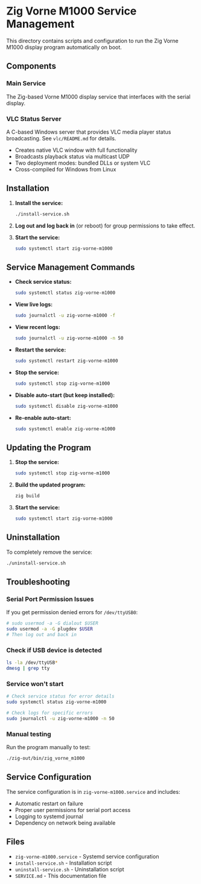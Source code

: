 # Zig Vorne M1000 Service Management

This directory contains scripts and configuration to run the Zig Vorne M1000 display program automatically on boot.

## Components

### Main Service

The Zig-based Vorne M1000 display service that interfaces with the serial display.

### VLC Status Server

A C-based Windows server that provides VLC media player status broadcasting. See `vlc/README.md` for details.

- Creates native VLC window with full functionality
- Broadcasts playback status via multicast UDP
- Two deployment modes: bundled DLLs or system VLC
- Cross-compiled for Windows from Linux

## Installation

1. **Install the service:**

   ```bash
   ./install-service.sh
   ```

2. **Log out and log back in** (or reboot) for group permissions to take effect.

3. **Start the service:**

   ```bash
   sudo systemctl start zig-vorne-m1000
   ```

## Service Management Commands

- **Check service status:**

  ```bash
  sudo systemctl status zig-vorne-m1000
  ```

- **View live logs:**

  ```bash
  sudo journalctl -u zig-vorne-m1000 -f
  ```

- **View recent logs:**

  ```bash
  sudo journalctl -u zig-vorne-m1000 -n 50
  ```

- **Restart the service:**

  ```bash
  sudo systemctl restart zig-vorne-m1000
  ```

- **Stop the service:**

  ```bash
  sudo systemctl stop zig-vorne-m1000
  ```

- **Disable auto-start (but keep installed):**

  ```bash
  sudo systemctl disable zig-vorne-m1000
  ```

- **Re-enable auto-start:**

  ```bash
  sudo systemctl enable zig-vorne-m1000
  ```

## Updating the Program

1. **Stop the service:**

   ```bash
   sudo systemctl stop zig-vorne-m1000
   ```

2. **Build the updated program:**

   ```bash
   zig build
   ```

3. **Start the service:**

   ```bash
   sudo systemctl start zig-vorne-m1000
   ```

## Uninstallation

To completely remove the service:

```bash
./uninstall-service.sh
```

## Troubleshooting

### Serial Port Permission Issues

If you get permission denied errors for `/dev/ttyUSB0`:

```bash
# sudo usermod -a -G dialout $USER
sudo usermod -a -G plugdev $USER
# Then log out and back in
```

### Check if USB device is detected

```bash
ls -la /dev/ttyUSB*
dmesg | grep tty
```

### Service won't start

```bash
# Check service status for error details
sudo systemctl status zig-vorne-m1000

# Check logs for specific errors
sudo journalctl -u zig-vorne-m1000 -n 50
```

### Manual testing

Run the program manually to test:

```bash
./zig-out/bin/zig_vorne_m1000
```

## Service Configuration

The service configuration is in `zig-vorne-m1000.service` and includes:

- Automatic restart on failure
- Proper user permissions for serial port access
- Logging to systemd journal
- Dependency on network being available

## Files

- `zig-vorne-m1000.service` - Systemd service configuration
- `install-service.sh` - Installation script
- `uninstall-service.sh` - Uninstallation script
- `SERVICE.md` - This documentation file
